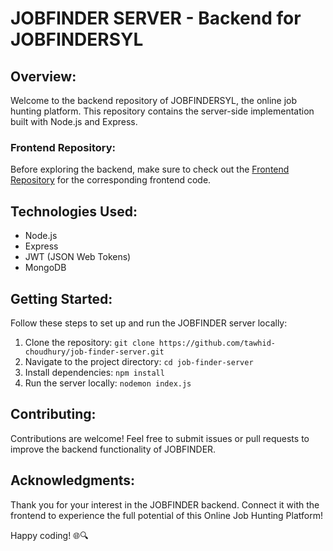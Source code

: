 # JOBFINDER SERVER - Backend for JOBFINDERSYL

## Overview:

Welcome to the backend repository of JOBFINDERSYL, the online job hunting platform. This repository contains the server-side implementation built with Node.js and Express.

### Frontend Repository:

Before exploring the backend, make sure to check out the [Frontend Repository](https://github.com/tawhid-choudhury/job-finder-client.git) for the corresponding frontend code.

## Technologies Used:

- Node.js
- Express
- JWT (JSON Web Tokens)
- MongoDB

## Getting Started:

Follow these steps to set up and run the JOBFINDER server locally:

1. Clone the repository: `git clone https://github.com/tawhid-choudhury/job-finder-server.git`
2. Navigate to the project directory: `cd job-finder-server`
3. Install dependencies: `npm install`
4. Run the server locally: `nodemon index.js`

## Contributing:

Contributions are welcome! Feel free to submit issues or pull requests to improve the backend functionality of JOBFINDER.

## Acknowledgments:

Thank you for your interest in the JOBFINDER backend. Connect it with the frontend to experience the full potential of this Online Job Hunting Platform!

Happy coding! 🌐🔍
